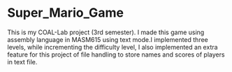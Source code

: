 # Super_Mario_Game
This is my COAL-Lab project (3rd semester). I made this game using assembly language in MASM615 using text mode.I implemented three levels, while incrementing the difficulty level, I also implemented an extra feature for this project of file handling to store names and scores of players in text file.
